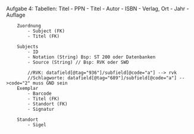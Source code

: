 


Aufgabe 4:
    Tabellen:
        Titel
            - PPN
            - Titel
            - Autor
            - ISBN
            - Verlag, Ort
            - Jahr
            - Auflage
            
        Zuordnung
            - Subject (FK)
            - Titel (FK)
            
        Subjects
            - ID
            - Notation (String) Bsp: ST 200 oder Datenbanken
            - Source (String) // Bsp: RVK oder SWD
            
            //RVK: datafield[@tag="936"]/subfield[@code="a"] --> rvk
            //Schlagworte: datafield[@tag="689"]/subfield[@code="a"] -->code="2" muss GND sein
        Exemplar
            - Barcode
            - Titel (FK)
            - Standort (FK)
            - Signatur
            
        Standort
            - Sigel     